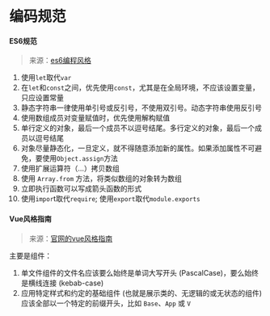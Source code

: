 # 编码规范

#### ES6规范

> 来源：[es6编程风格](http://es6.ruanyifeng.com/#docs/style)

1. 使用`let`取代`var`
2. 在`let`和`const`之间，优先使用`const`，尤其是在全局环境，不应该设置变量，只应设置常量
3. 静态字符串一律使用单引号或反引号，不使用双引号。动态字符串使用反引号
4. 使用数组成员对变量赋值时，优先使用解构赋值
5. 单行定义的对象，最后一个成员不以逗号结尾。多行定义的对象，最后一个成员以逗号结尾
6. 对象尽量静态化，一旦定义，就不得随意添加新的属性。如果添加属性不可避免，要使用`Object.assign`方法
7. 使用扩展运算符（...）拷贝数组
8. 使用 `Array.from` 方法，将类似数组的对象转为数组
9. 立即执行函数可以写成箭头函数的形式
10. 使用`impor`t取代`require`; 使用`export`取代`module.exports`

#### Vue风格指南

> 来源：[官网的vue风格指南](https://cn.vuejs.org/v2/style-guide/)

主要是组件：

1. 单文件组件的文件名应该要么始终是单词大写开头 (PascalCase)，要么始终是横线连接 (kebab-case)
2. 应用特定样式和约定的基础组件 (也就是展示类的、无逻辑的或无状态的组件) 应该全部以一个特定的前缀开头，比如 `Base`、`App` 或 `V`